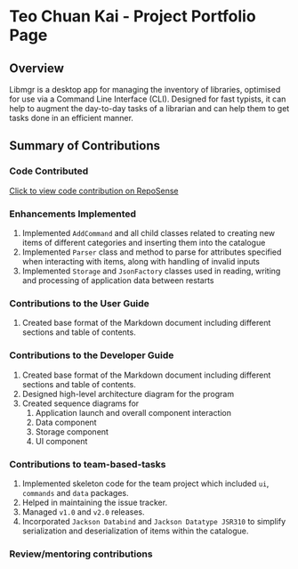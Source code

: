 # Teo Chuan Kai - Project Portfolio Page

## Overview

Libmgr is a desktop app for managing the inventory of libraries, optimised for use via a Command Line Interface (CLI). 
Designed for fast typists, it can help to augment the day-to-day tasks of a librarian and can help them to get tasks done in an efficient manner.

## Summary of Contributions

### Code Contributed

[Click to view code contribution on RepoSense](https://nus-cs2113-ay2122s1.github.io/tp-dashboard/?search=t16&sort=groupTitle&sortWithin=title&timeframe=commit&mergegroup=&groupSelect=groupByRepos&breakdown=true&checkedFileTypes=docs~functional-code~test-code~other&since=2021-09-25&tabOpen=true&tabType=authorship&tabAuthor=exetr&tabRepo=AY2122S1-CS2113-T16-1%2Ftp%5Bmaster%5D&authorshipIsMergeGroup=false&authorshipFileTypes=docs~functional-code~test-code~other&authorshipIsBinaryFileTypeChecked=false)

### Enhancements Implemented

1. Implemented `AddCommand` and all child classes related to creating new items of different categories and inserting them into the catalogue
2. Implemented `Parser` class and method to parse for attributes specified when interacting with items, along with handling of invalid inputs
3. Implemented `Storage` and `JsonFactory` classes used in reading, writing and processing of application data between restarts

### Contributions to the User Guide

1. Created base format of the Markdown document including different sections and table of contents.

### Contributions to the Developer Guide

1. Created base format of the Markdown document including different sections and table of contents.
2. Designed high-level architecture diagram for the program
3. Created sequence diagrams for
   1. Application launch and overall component interaction
   2. Data component
   3. Storage component
   4. UI component

### Contributions to team-based-tasks

1. Implemented skeleton code for the team project which included `ui`, `commands` and `data` packages.
2. Helped in maintaining the issue tracker.
3. Managed `v1.0` and `v2.0` releases.
4. Incorporated `Jackson Databind` and `Jackson Datatype JSR310` to simplify serialization and deserialization of items within the catalogue.

### Review/mentoring contributions
